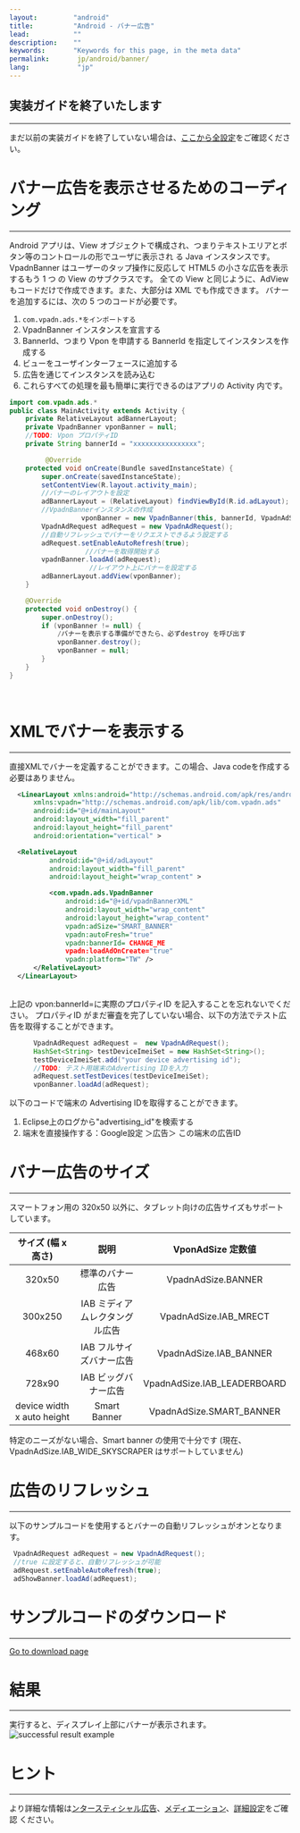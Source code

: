 ```yaml
---
layout:         "android"
title:          "Android - バナー広告"
lead:           ""
description:    ""
keywords:       "Keywords for this page, in the meta data"
permalink:       jp/android/banner/
lang:            "jp"
---
```

## 実装ガイドを終了いたします
---
まだ以前の実装ガイドを終了していない場合は、[ここから全設定](../integration-guide)をご確認ください。


# バナー広告を表示させるためのコーディング
---
Android アプリは、View オブジェクトで構成され、つまりテキストエリアとボタン等のコントロールの形でユーザに表示され る Java インスタンスです。VpadnBanner はユーザーのタップ操作に反応して HTML5 の小さな広告を表示するもう 1 つ の View のサブクラスです。
全ての View と同じように、AdView もコードだけで作成できます。また、大部分は XML でも作成できます。
バナーを追加するには、次の 5 つのコードが必要です。

1. `com.vpadn.ads.*をインポートする`
2. VpadnBanner インスタンスを宣言する
3. BannerId、つまり Vpon を申請する BannerId を指定してインスタンスを作成する
4. ビューをユーザインターフェースに追加する
5. 広告を通じてインスタンスを読み込む
6. これらすべての処理を最も簡単に実行できるのはアプリの Activity 内です。

```java
import com.vpadn.ads.*
public class MainActivity extends Activity {
  	private RelativeLayout adBannerLayout;
  	private VpadnBanner vponBanner = null;
  	//TODO: Vpon プロパティID
  	private String bannerId = "xxxxxxxxxxxxxxxx";

         @Override
  	protected void onCreate(Bundle savedInstanceState) {
  		super.onCreate(savedInstanceState);
  		setContentView(R.layout.activity_main);
  		//バナーのレイアウトを設定
  		adBannerLayout = (RelativeLayout) findViewById(R.id.adLayout);
  		//VpadnBannerインスタンスの作成
                  vponBanner = new VpadnBanner(this, bannerId, VpadnAdSize.SMART_BANNER, "TW");
  		VpadnAdRequest adRequest = new VpadnAdRequest();
  		//自動リフレッシュでバナーをリクエストできるよう設定する
  		adRequest.setEnableAutoRefresh(true);
                   //バナーを取得開始する
  		vpadnBanner.loadAd(adRequest);
                    //レイアウト上にバナーを設定する
  		adBannerLayout.addView(vponBanner);
  	}

  	@Override
  	protected void onDestroy() {
  		super.onDestroy();
  		if (vponBanner != null) {
  			/バナーを表示する準備ができたら、必ずdestroy を呼び出す
  			vponBanner.destroy();
  			vponBanner = null;
  		}
  	}
}
```
  <br>

# XMLでバナーを表示する
---
直接XMLでバナーを定義することができます。この場合、Java codeを作成する必要はありません。


``` xml
  <LinearLayout xmlns:android="http://schemas.android.com/apk/res/android"
      xmlns:vpadn="http://schemas.android.com/apk/lib/com.vpadn.ads"
      android:id="@+id/mainLayout"
      android:layout_width="fill_parent"
      android:layout_height="fill_parent"
      android:orientation="vertical" >

  <RelativeLayout
          android:id="@+id/adLayout"
          android:layout_width="fill_parent"
          android:layout_height="wrap_content" >

          <com.vpadn.ads.VpadnBanner
              android:id="@+id/vpadnBannerXML"
              android:layout_width="wrap_content"
              android:layout_height="wrap_content"
              vpadn:adSize="SMART_BANNER"
              vpadn:autoFresh="true"
              vpadn:bannerId= CHANGE_ME
              vpadn:loadAdOnCreate="true"
              vpadn:platform="TW" />
      </RelativeLayout>
  </LinearLayout>
```
<br>
上記の vpon:bannerId=に実際のプロパティID を記入することを忘れないでください。
プロパティID がまだ審査を完了していない場合、以下の方法でテスト広告を取得することができます。

<br>

```java
      VpadnAdRequest adRequest =  new VpadnAdRequest();
      HashSet<String> testDeviceImeiSet = new HashSet<String>();
      testDeviceImeiSet.add("your device advertising id");
      //TODO: テスト用端末のAdvertising IDを入力
      adRequest.setTestDevices(testDeviceImeiSet);
      vponBanner.loadAd(adRequest);
```
以下のコードで端末の Advertising IDを取得することができます。

1. Eclipse上のログから"advertising_id"を検索する
2. 端末を直接操作する：Google設定 ＞広告＞ この端末の広告ID


# バナー広告のサイズ
---
スマートフォン用の 320x50 以外に、タブレット向けの広告サイズもサポート しています。

|    サイズ (幅 x 高さ)       |       説明      |  VponAdSize 定数値             |
  :------------------------: | :-------------:| :-----------------------------:
  320x50                     |標準のバナー広告| VpadnAdSize.BANNER
  300x250                     |IAB ミディアムレクタングル広告 | VpadnAdSize.IAB\_MRECT
  468x60                     |IAB フルサイズバナー広告| VpadnAdSize.IAB\_BANNER
  728x90                     |IAB ビッグバナー広告|  VpadnAdSize.IAB\_LEADERBOARD
  device width x auto height | Smart Banner    |  VpadnAdSize.SMART\_BANNER

  特定のニーズがない場合、Smart banner の使用で十分です (現在、 VpadnAdSize.IAB_WIDE_SKYSCRAPER はサポートしていません)


# 広告のリフレッシュ
----
以下のサンプルコードを使用するとバナーの自動リフレッシュがオンとなります。

  ```java
   VpadnAdRequest adRequest = new VpadnAdRequest();
   //true に設定すると、自動リフレッシュが可能
   adRequest.setEnableAutoRefresh(true);
   adShowBanner.loadAd(adRequest);
  ```


# サンプルコードのダウンロード
---
[Go to download page]
<br>

# 結果
---
実行すると、ディスプレイ上部にバナーが表示されます。
<img class="width-400" src="{{site.imgurl}}/A-sdk330-03.png" alt="successful result example">

# ヒント
---
より詳細な情報は[ンタースティシャル広告](../interstitial)、[メディエーション](../mediation)、[詳細設定](../advanced)をご確認 ください。


[Go to download page]: ../../android/download/
